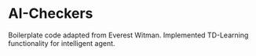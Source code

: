 AI-Checkers
===============

Boilerplate code adapted from Everest Witman. Implemented TD-Learning functionality for intelligent agent.
